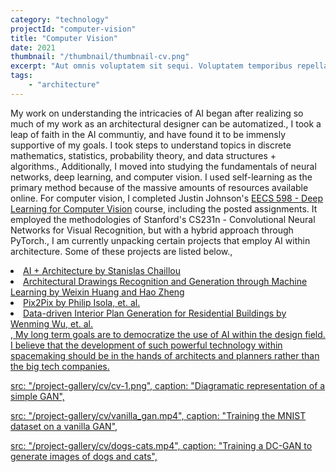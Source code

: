 ```yaml
---
category: "technology"
projectId: "computer-vision"
title: "Computer Vision"
date: 2021
thumbnail: "/thumbnail/thumbnail-cv.png"
excerpt: "Aut omnis voluptatem sit sequi. Voluptatem temporibus repellat voluptatem voluptatibus enim voluptas necessitatibus. Aut quasi sunt dolor. Commodi dolores saepe asperiores beatae voluptate corporis est ea voluptatem. Enim quo sed et sint aspernatur distinctio qui quam."
tags: 
    - "architecture"
---
```


My work on understanding the intricacies of AI began after realizing so much of my work as an architectural designer can be automatized.,
I took a leap of faith in the AI communtiy, and have found it to be immensly supportive of my goals. I took steps to understand topics in discrete mathematics, statistics, probability theory, and data structures + algorithms.,
Additionally, I moved into studying the fundamentals of neural networks, deep learning, and computer vision. I used self-learning as the primary method because of the massive amounts of resources available online. For computer vision, I completed Justin Johnson's <a href="https://web.eecs.umich.edu/~justincj/teaching/eecs498/FA2020/" targer="_blank">EECS 598 - Deep Learning for Computer Vision</a> course, including the posted assignments. It employed the methodologies of Stanford's CS231n - Convolutional Neural Networks for Visual Recognition, but with a hybrid approach through PyTorch.,
I am currently unpacking certain projects that employ AI within architecture. Some of these projects are listed below.,
<li><a href="http://stanislaschaillou.com/articles.html" target="_blank">AI + Architecture by Stanislas Chaillou</li>
<li><a href="https://www.researchgate.net/publication/328280126_Architectural_Drawings_Recognition_and_Generation_through_Machine_Learning" target="_blank">Architectural Drawings Recognition and Generation through Machine Learning
by Weixin Huang and Hao Zheng</li>
<li><a href="https://arxiv.org/abs/1611.07004" target="_blank">Pix2Pix by Philip Isola, et. al.</li>
<li><a href="http://staff.ustc.edu.cn/~fuxm/projects/DeepLayout/index.html" target="_blank">Data-driven Interior Plan Generation for Residential Buildings by Wenming Wu, et. al.</li>,
My long term goals are to democratize the use of AI within the design field. I believe that the development of such powerful technology within spacemaking should be in the hands of architects and planners rather than the big tech companies.

  src: "/project-gallery/cv/cv-1.png",
  caption: "Diagramatic representation of a simple GAN",

  src: "/project-gallery/cv/vanilla_gan.mp4",
  caption: "Training the MNIST dataset on a vanilla GAN",

  src: "/project-gallery/cv/dogs-cats.mp4",
  caption: "Training a DC-GAN to generate images of dogs and cats",